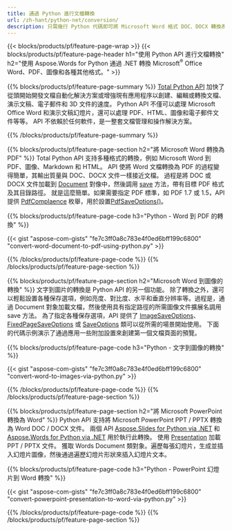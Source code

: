 ```yaml
---
title: 通過 Python 進行文檔轉換 
url: /zh-hant/python-net/conversion/
description: 只需幾行 Python 代碼即可將 Microsoft Word 格式 DOC、DOCX 轉換為 PDF、圖像等以及演示幻燈片、電子郵件消息和 3D 圖像。
---
```


{{< blocks/products/pf/feature-page-wrap >}}
{{< blocks/products/pf/feature-page-header h1="使用 Python API 進行文檔轉換" h2="使用 Aspose.Words for Python 通過 .NET 轉換 Microsoft<sup>&reg;</sup> Office Word、PDF、圖像和各種其他格式。" >}}

{{% blocks/products/pf/feature-page-summary %}}
[Total Python API](https://products.aspose.com/total/python-net/) 加快了從頭開始開發文檔自動化解決方案或增強現有應用程序以創建、編輯或轉換文檔、演示文稿、電子郵件和 3D 文件的速度。 Python API 不僅可以處理 Microsoft Office Word 和演示文稿幻燈片，還可以處理 PDF、HTML、圖像和電子郵件文件等等。 API 不依賴於任何軟件，是一整套文檔管理和操作解決方案。

{{% /blocks/products/pf/feature-page-summary  %}}

{{% blocks/products/pf/feature-page-section  h2="將 Microsoft Word 轉換為 PDF" %}}
Total Python API 支持多種格式的轉換，例如 Microsoft Word 到 PDF、圖像、Markdown 和 HTML。 API 使將 Word 文檔轉換為 PDF 的過程變得簡單，其輸出質量與 DOC、DOCX 文件一樣接近文檔。 過程是將 DOC 或 DOCX 文件加載到 [Document](https://reference.aspose.com/words/python-net/aspose.words/document/) 對像中，然後調用 [save](https://reference.aspose.com/words/python-net/aspose.words/document/save/) 方法，帶有目標 PDF 格式及其目錄路徑。 就是這麼簡單。如果需要指定 PDF 標準，如 PDF 1.7 或 1.5，API 提供 [PdfComplaence](https://reference.aspose.com/words/python-net/aspose.words.saving/pdfcompliance/) 枚舉，用於設置[PdfSaveOptions()](https://reference.aspose.com/words/python-net/aspose.words.saving/pdfsaveoptions/)。 

{{% blocks/products/pf/feature-page-code h3="Python - Word 到 PDF 的轉換" %}}

{{< gist "aspose-com-gists" "fe7c3ff0a8c783e4f0ed6bff199c6800" "convert-word-document-to-pdf-using-python.py" >}}

{{% /blocks/products/pf/feature-page-code  %}}
{{% /blocks/products/pf/feature-page-section %}}

{{% blocks/products/pf/feature-page-section  h2="Microsoft Word 到圖像的轉換" %}}
文字到圖片的轉換是 Python API 的另一個功能。 除了轉換之外，還可以輕鬆設置各種保存選項，例如亮度、對比度、水平和垂直分辨率等。過程是，通過 Document 對象加載文檔，然後使用具有指定路徑的所需圖像文件擴展名調用 save 方法。 為了指定各種保存選項，API 提供了 [ImageSaveOptions](https://reference.aspose.com/words/python-net/aspose.words.saving/imagesaveoptions/)、[FixedPageSaveOptions](https://reference.aspose.com/words/python-net/aspose.words.saving/fixedpagesaveoptions/) 或 [SaveOptions](https://reference.aspose.com/words/python-net/aspose.words.saving/saveoptions/) 類可以從所需的場景開始使用。 下面的代碼示例演示了通過應用一些附加設置來創建第一個文檔頁面的預覽。

{{% blocks/products/pf/feature-page-code h3="Python - 文字到圖像的轉換" %}}

{{< gist "aspose-com-gists" "fe7c3ff0a8c783e4f0ed6bff199c6800" "convert-word-to-images-via-python.py" >}}

{{% /blocks/products/pf/feature-page-code  %}}
{{% /blocks/products/pf/feature-page-section %}}

{{% blocks/products/pf/feature-page-section  h2="將 Microsoft PowerPoint 轉換為 Word" %}}
Python API 支持將 Microsoft PowerPoint PPT / PPTX 轉換為 Word DOC / DOCX 文件。 兩個 API [Aspose.Slides for Python via .NET](https://products.aspose.com/slides/python-net/) 和 [Aspose.Words for Python via .NET](https://products.aspose.com/words/python-net/) 用於執行此轉換。 使用 [Presentation](https://reference.aspose.com/slides/python-net/aspose.slides/presentation/) 加載 PPT / PPTX 文件。 獲取 Words Document 類對象。遍歷每張幻燈片，生成並插入幻燈片圖像，然後通過遍歷幻燈片形狀來插入幻燈片文本。

{{% blocks/products/pf/feature-page-code h3="Python - PowerPoint 幻燈片到 Word 轉換" %}}

{{< gist "aspose-com-gists" "fe7c3ff0a8c783e4f0ed6bff199c6800" "convert-powerpoint-presentation-to-word-via-python.py" >}}


{{% /blocks/products/pf/feature-page-code  %}}
{{% /blocks/products/pf/feature-page-section %}}